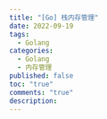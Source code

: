 ```yaml
---
title: "[Go] 栈内存管理"
date: 2022-09-19
tags:
  - Golang
categories:
  - Golang
  - 内存管理
published: false
toc: "true"
comments: "true"
description:
---
```

>  
 
<!--more-->